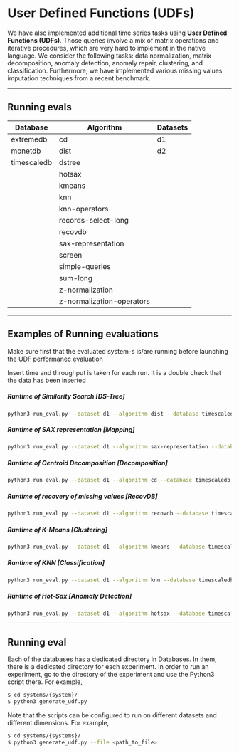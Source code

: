 # User Defined Functions (UDFs)

We have also implemented additional time series tasks using **User Defined Functions (UDFs)**. Those queries involve a mix of matrix operations and iterative procedures, which are very hard to implement in the native language. We consider the following tasks: data normalization, matrix decomposition, anomaly detection, anomaly repair, clustering, and classification. Furthermore, we have implemented various missing values imputation techniques from a recent benchmark.
___

## Running evals

| Database | Algorithm | Datasets |
| ------ | ------ | ------ |
| extremedb | cd| d1 |
| monetdb | dist | d2 |
| timescaledb | dstree |  |
|  | hotsax |  |
|  | kmeans | |
|  | knn | |
|  | knn-operators | |
|  | records-select-long | |
| | recovdb | |
| | sax-representation | |
| | screen | |
| | simple-queries | |
| | sum-long | |
| | z-normalization | |
| | z-normalization-operators | |

___
## Examples of Running evaluations

Make sure first that the evaluated system-s is/are running before launching the UDF performanec evaluation

Insert time and throughput is taken for each run. It is a double check that the data has been inserted

##### Runtime of Similarity Search [DS-Tree]


```bash
python3 run_eval.py --dataset d1 --algorithm dist --database timescaledb
```

##### Runtime of SAX representation [Mapping]

```bash
python3 run_eval.py --dataset d1 --algorithm sax-representation --database timescaledb
```



##### Runtime of Centroid Decomposition [Decomposition]

```bash
python3 run_eval.py --dataset d1 --algorithm cd --database timescaledb
```



##### Runtime of recovery of missing values [RecovDB]

```bash
python3 run_eval.py --dataset d1 --algorithm recovdb --database timescaledb
```

##### Runtime of K-Means [Clustering]

```bash
python3 run_eval.py --dataset d1 --algorithm kmeans --database timescaledb
```


##### Runtime  of KNN [Classification]

```bash
python3 run_eval.py --dataset d1 --algorithm knn --database timescaledb
```


##### Runtime  of Hot-Sax [Anomaly Detection]

```bash
python3 run_eval.py --dataset d1 --algorithm hotsax --database timescaledb
```

___
## Running eval

Each of the databases has a dedicated directory in Databases. In them, there is a dedicated directory for each experiment. In order to run an experiment, go to the directory of the experiment and use the Python3 script there. For example,

```bash
$ cd systems/{system}/
$ python3 generate_udf.py
```

Note that the scripts can be configured to run on different datasets and different dimensions. For example,
```bash
$ cd systems/{systems}/
$ python3 generate_udf.py --file <path_to_file> 
```
